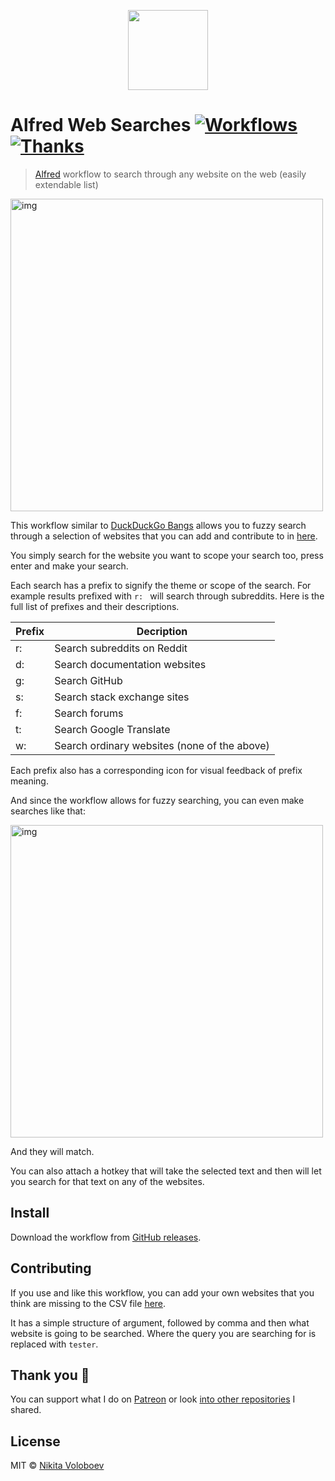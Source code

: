 <p align="center">
    <img src="./workflow/icon" width="128" height="128">
</p>

# Alfred Web Searches [![Workflows](https://img.shields.io/badge/More%20Workflows-🎩-purple.svg)](https://github.com/learn-anything/alfred-workflows) [![Thanks](https://img.shields.io/badge/Say%20Thanks-💗-ff69b4.svg)](https://www.patreon.com/nikitavoloboev)
> [Alfred](https://www.alfredapp.com/) workflow to search through any website on the web (easily extendable list)

<img src="https://i.imgur.com/zbD3tSl.png" width="500" alt="img">

This workflow similar to [DuckDuckGo Bangs](https://duckduckgo.com/bang?) allows you to fuzzy search through a selection of websites that you can add and contribute to in [here](https://github.com/nikitavoloboev/alfred-web-searches/blob/master/workflow/websites.csv).

You simply search for the website you want to scope your search too, press enter and make your search.

Each search has a prefix to signify the theme or scope of the search. For example results prefixed with `r: ` will search through subreddits. Here is the full list of prefixes and their descriptions.

|  Prefix |  Decription |
|---|---|
|  r: | Search subreddits on Reddit  |
|  d: | Search documentation websites |
|  g: | Search GitHub |
|  s: | Search stack exchange sites |
| f:  | Search forums |
| t:  | Search Google Translate |
| w:  | Search ordinary websites (none of the above) |

Each prefix also has a corresponding icon for visual feedback of prefix meaning. 

And since the workflow allows for fuzzy searching, you can even make searches like that: 

<img src="https://i.imgur.com/fCLKWTq.png" width="500" alt="img">

And they will match.

You can also attach a hotkey that will take the selected text and then will let you search for that text on any of the websites.

## Install
Download the workflow from [GitHub releases](https://github.com/nikitavoloboev/alfred-web-searches/releases/latest).

## Contributing
If you use and like this workflow, you can add your own websites that you think are missing to the CSV file [here](https://github.com/nikitavoloboev/alfred-web-searches/blob/master/workflow/websites.csv). 

It has a simple structure of argument, followed by comma and then what website is going to be searched. Where the query you are searching for is replaced with `tester`.

## Thank you 💜
You can support what I do on [Patreon](https://www.patreon.com/nikitavoloboev) or look [into other repositories](https://my.mindnode.com/ZKGETDkUaQUsL3q8q9z788CxG84oEHgDiT79GuzX#-143.5,-902.6,0) I shared. 

## License
MIT © [Nikita Voloboev](https://www.nikitavoloboev.xyz)